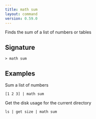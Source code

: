 ```yaml
---
title: math sum
layout: command
version: 0.59.0
---
```


Finds the sum of a list of numbers or tables

## Signature

```> math sum ```

## Examples

Sum a list of numbers
```shell
[1 2 3] | math sum
```

Get the disk usage for the current directory
```shell
ls | get size | math sum
```

